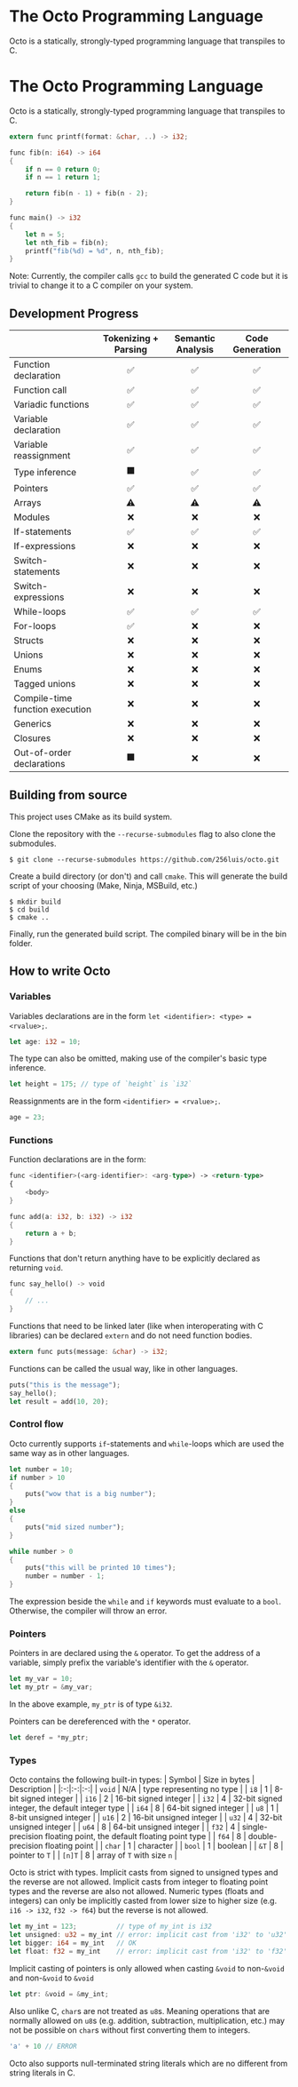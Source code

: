 # The Octo Programming Language
Octo is a statically, strongly-typed programming language that transpiles to C.
# The Octo Programming Language
Octo is a statically, strongly-typed programming language that transpiles to C.
```rust
extern func printf(format: &char, ..) -> i32;

func fib(n: i64) -> i64
{
    if n == 0 return 0;
    if n == 1 return 1;

    return fib(n - 1) + fib(n - 2);
}

func main() -> i32
{
    let n = 5;
    let nth_fib = fib(n);
    printf("fib(%d) = %d", n, nth_fib);
}

```
Note: Currently, the compiler calls `gcc` to build the generated C code but it is trivial to change it to a C compiler on your system.

## Development Progress
| | Tokenizing + Parsing | Semantic Analysis | Code Generation |
|-|:-:|:-:|:-:|
| Function declaration | ✅ | ✅ | ✅ |
| Function call | ✅ | ✅ | ✅ |
| Variadic functions | ✅ | ✅ | ✅ |
| Variable declaration | ✅ | ✅ | ✅ |
| Variable reassignment | ✅ | ✅ | ✅ |
| Type inference | ⬛ | ✅ | ✅ |
| Pointers | ✅ | ✅ | ✅ |
| Arrays | ⚠️ | ⚠️ | ⚠️ |
| Modules | ❌| ❌ | ❌ |
| If-statements | ✅ | ✅ | ✅ |
| If-expressions | ❌ | ❌ | ❌ |
| Switch-statements | ❌ | ❌ | ❌ |
| Switch-expressions | ❌ | ❌ | ❌ |
| While-loops | ✅ | ✅ | ✅ |
| For-loops | ✅ | ❌ | ❌ |
| Structs | ❌ | ❌ | ❌ |
| Unions | ❌ | ❌ | ❌ |
| Enums | ❌ | ❌ | ❌ |
| Tagged unions | ❌ | ❌ | ❌ |
| Compile-time function execution | ❌ | ❌ | ❌ |
| Generics | ❌ | ❌ | ❌ |
| Closures | ❌ | ❌ | ❌ |
| Out-of-order declarations | ⬛ | ❌ | ❌ |

## Building from source
This project uses CMake as its build system.

Clone the repository with the `--recurse-submodules` flag to also clone the submodules.
```
$ git clone --recurse-submodules https://github.com/256luis/octo.git
```
Create a build directory (or don't) and call `cmake`. This will generate the build script of your choosing (Make, Ninja, MSBuild, etc.)
```
$ mkdir build
$ cd build
$ cmake ..
```
Finally, run the generated build script. The compiled binary will be in the bin folder.
## How to write Octo
### Variables
Variables declarations are in the form `let <identifier>: <type> = <rvalue>;`.
```rust
let age: i32 = 10;
```
The type can also be omitted, making use of the compiler's basic type inference.
```rust
let height = 175; // type of `height` is `i32`
```
Reassignments are in the form `<identifier> = <rvalue>;`.
```rust
age = 23;
```
### Functions
Function declarations are in the form:
```rust
func <identifier>(<arg-identifier>: <arg-type>) -> <return-type>
{
    <body>
}

func add(a: i32, b: i32) -> i32
{
    return a + b;
}
```
Functions that don't return anything have to be explicitly declared as returning `void`.
```rust
func say_hello() -> void
{
    // ...
}
```
Functions that need to be linked later (like when interoperating with C libraries) can be declared `extern` and do not need function bodies.
```rust
extern func puts(message: &char) -> i32;
```
Functions can be called the usual way, like in other languages.
```rust
puts("this is the message");
say_hello();
let result = add(10, 20);
```
### Control flow
Octo currently supports `if`-statements and `while`-loops which are used the same way as in other languages.
```rust
let number = 10;
if number > 10
{
    puts("wow that is a big number");
}
else
{
    puts("mid sized number");
}

while number > 0
{
    puts("this will be printed 10 times");
    number = number - 1;
}
```
The expression beside the `while` and `if` keywords must evaluate to a `bool`. Otherwise, the compiler will throw an error.

### Pointers
Pointers in are declared using the `&` operator. To get the address of a variable, simply prefix the variable's identifier with the `&` operator.
```rust
let my_var = 10;
let my_ptr = &my_var;
```
In the above example, `my_ptr` is of type `&i32`.

Pointers can be dereferenced with the `*` operator.
```rust
let deref = *my_ptr;
```

### Types
Octo contains the following built-in types:
| Symbol | Size in bytes | Description |
|:-:|:-:|:-:|
| `void` | N/A | type representing no type |
| `i8` | 1 | 8-bit signed integer |
| `i16` | 2 | 16-bit signed integer |
| `i32` | 4 | 32-bit signed integer, the default integer type |
| `i64` | 8 | 64-bit signed integer |
| `u8` | 1 | 8-bit unsigned integer |
| `u16` | 2 | 16-bit unsigned integer |
| `u32` | 4 | 32-bit unsigned integer |
| `u64` | 8 | 64-bit unsigned integer |
| `f32` | 4 | single-precision floating point, the default floating point type |
| `f64` | 8 | double-precision floating point |
| `char` | 1 | character |
| `bool` | 1 | boolean |
| `&T` | 8 | pointer to `T` |
| `[n]T` | 8 | array of `T` with size `n` |

Octo is strict with types. Implicit casts from signed to unsigned types and the reverse are not allowed. Implicit casts from integer to floating point types and the reverse are also not allowed. Numeric types (floats and integers) can only be implicitly casted from lower size to higher size (e.g. `i16 -> i32`, `f32 -> f64`) but the reverse is not allowed.
```rust
let my_int = 123;          // type of my_int is i32
let unsigned: u32 = my_int // error: implicit cast from 'i32' to 'u32' is not allowed
let bigger: i64 = my_int   // OK
let float: f32 = my_int    // error: implicit cast from 'i32' to 'f32' is not allowed
```
Implicit casting of pointers is only allowed when casting `&void` to non-`&void` and non-`&void` to `&void`
```rust
let ptr: &void = &my_int;
```
Also unlike C, `char`s are not treated as `u8`s. Meaning operations that are normally allowed on `u8`s (e.g. addition, subtraction, multiplication, etc.) may not be possible on `char`s without first converting them to integers.
```rust
'a' + 10 // ERROR
```
Octo also supports null-terminated string literals which are no different from string literals in C.
